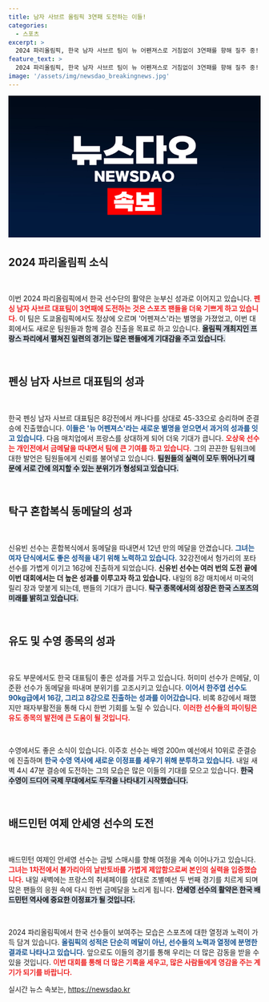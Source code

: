 ```yaml
---
title: 남자 사브르 올림픽 3연패 도전하는 이들!
categories:
  - 스포츠
excerpt: >
  2024 파리올림픽, 한국 남자 사브르 팀이 뉴 어펜져스로 거침없이 3연패를 향해 질주 중! 오상욱 선수의 금메달 추가 도전과 신유빈 선수의 단식 레이스, 모두의 기대가 쏠리고 있습니다.
feature_text: >
  2024 파리올림픽, 한국 남자 사브르 팀이 뉴 어펜져스로 거침없이 3연패를 향해 질주 중! 오상욱 선수의 금메달 추가 도전과 신유빈 선수의 단식 레이스, 모두의 기대가 쏠리고 있습니다.
image: '/assets/img/newsdao_breakingnews.jpg'
---
```


<p><img src="/assets/img/newsdao_breakingnews.jpg" alt="implanttips 속보" /></p>

<h2 data-ke-size="size26">2024 파리올림픽 소식</h2>

<p data-ke-size="size16">&nbsp;</p>

<p>이번 2024 파리올림픽에서 한국 선수단의 활약은 눈부신 성과로 이어지고 있습니다. <b><span style="color: #ee2323;">펜싱 남자 사브르 대표팀이 3연패에 도전하는 것은 스포츠 팬들을 더욱 기쁘게 하고 있습니다.</span></b> 이 팀은 도쿄올림픽에서도 정상에 오르며 '어펜져스'라는 별명을 가졌었고, 이번 대회에서도 새로운 팀원들과 함께 결승 진출을 목표로 하고 있습니다. <b><span style="background-color: #21538527;">올림픽 개최지인 프랑스 파리에서 펼쳐진 일련의 경기는 많은 팬들에게 기대감을 주고 있습니다.</span></b>  </p>

<p data-ke-size="size16">&nbsp;</p>

<h2 data-ke-size="size26">펜싱 남자 사브르 대표팀의 성과</h2>

<p data-ke-size="size16">&nbsp;</p>

<p>한국 펜싱 남자 사브르 대표팀은 8강전에서 캐나다를 상대로 45-33으로 승리하며 준결승에 진출했습니다. <b><span style="color: #1a5490;">이들은 '뉴 어펜져스'라는 새로운 별명을 얻으면서 과거의 성과를 잇고 있습니다.</span></b> 다음 매치업에서 프랑스를 상대하게 되어 더욱 기대가 큽니다. <b><span style="color: #ee2323;">오상욱 선수는 개인전에서 금메달을 따내면서 팀에 큰 기여를 하고 있습니다.</span></b> 그의 끈끈한 팀워크에 대한 발언은 팀원들에게 신뢰를 불어넣고 있습니다. <b><span style="background-color: #21538527;">팀원들의 실력이 모두 뛰어나기 때문에 서로 간에 의지할 수 있는 분위기가 형성되고 있습니다.</span></b></p>

<p data-ke-size="size16">&nbsp;</p>

<h2 data-ke-size="size26">탁구 혼합복식 동메달의 성과</h2>

<p data-ke-size="size16">&nbsp;</p>

<p>신유빈 선수는 혼합복식에서 동메달을 따내면서 12년 만의 메달을 안겼습니다. <b><span style="color: #1a5490;">그녀는 여자 단식에서도 좋은 성적을 내기 위해 노력하고 있습니다.</span></b> 32강전에서 헝가리의 포타 선수를 가볍게 이기고 16강에 진출하게 되었습니다. <b><span style="ee2323;">신유빈 선수는 여러 번의 도전 끝에 이번 대회에서는 더 높은 성과를 이루고자 하고 있습니다.</span></b> 내일의 8강 매치에서 미국의 릴리 장과 맞붙게 되는데, 팬들의 기대가 큽니다. <b><span style="background-color: #21538527;">탁구 종목에서의 성장은 한국 스포츠의 미래를 밝히고 있습니다.</span></b></p>

<p data-ke-size="size16">&nbsp;</p>

<h2 data-ke-size="size26">유도 및 수영 종목의 성과</h2>

<p data-ke-size="size16">&nbsp;</p>

<p>유도 부문에서도 한국 대표팀이 좋은 성과를 거두고 있습니다. 허미미 선수가 은메달, 이준환 선수가 동메달을 따내며 분위기를 고조시키고 있습니다. <b><span style="color: #1a5490;">이어서 한주엽 선수도 90kg급에서 16강, 그리고 8강으로 진출하는 성과를 이어갔습니다.</span></b> 비록 8강에서 패했지만 패자부활전을 통해 다시 한번 기회를 노릴 수 있습니다. <b><span style="color: #ee2323;">이러한 선수들의 파이팅은 유도 종목의 발전에 큰 도움이 될 것입니다.</span></b> </p>

<p data-ke-size="size16">&nbsp;</p>

<p>수영에서도 좋은 소식이 있습니다. 이주호 선수는 배영 200m 예선에서 10위로 준결승에 진출하며 <b><span style="color: #1a5490;">한국 수영 역사에 새로운 이정표를 세우기 위해 분투하고 있습니다.</span></b> 내일 새벽 4시 47분 결승에 도전하는 그의 모습은 많은 이들의 기대를 모으고 있습니다. <b><span style="background-color: #21538527;">한국 수영이 드디어 국제 무대에서도 두각을 나타내기 시작했습니다.</span></b></p>

<p data-ke-size="size16">&nbsp;</p>

<h2 data-ke-size="size26">배드민턴 여제 안세영 선수의 도전</h2>

<p data-ke-size="size16">&nbsp;</p>

<p>배드민턴 여제인 안세영 선수는 금빛 스매시를 향해 여정을 계속 이어나가고 있습니다. <b><span style="color: #ee2323;">그녀는 1차전에서 불가리아의 날반토바를 가볍게 제압함으로써 본인의 실력을 입증했습니다.</span></b> 내일 새벽에는 프랑스의 취셰페이를 상대로 조별예선 두 번째 경기를 치르게 되며 많은 팬들의 응원 속에 다시 한번 금메달을 노리게 됩니다. <b><span style="background-color: #21538527;">안세영 선수의 활약은 한국 배드민턴 역사에 중요한 이정표가 될 것입니다.</span></b> </p>

<p data-ke-size="size16">&nbsp;</p>

<p>2024 파리올림픽에서 한국 선수들이 보여주는 모습은 스포츠에 대한 열정과 노력이 가득 담겨 있습니다. <b><span style="color: #1a5490;">올림픽의 성적은 단순히 메달이 아닌, 선수들의 노력과 열정에 분명한 결과로 나타나고 있습니다.</span></b> 앞으로도 이들의 경기를 통해 우리는 더 많은 감동을 받을 수 있을 것입니다. <b><span style="color: #ee2323;">이번 대회를 통해 더 많은 기록을 세우고, 많은 사람들에게 영감을 주는 계기가 되기를 바랍니다.</span></b></p>
실시간 뉴스 속보는, <a href="https://newsdao.kr" rel="dofollow">https://newsdao.kr</a>


